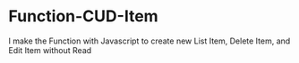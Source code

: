 # Function-CUD-Item
I make the Function with Javascript to create new List Item, Delete Item, and Edit Item without Read
